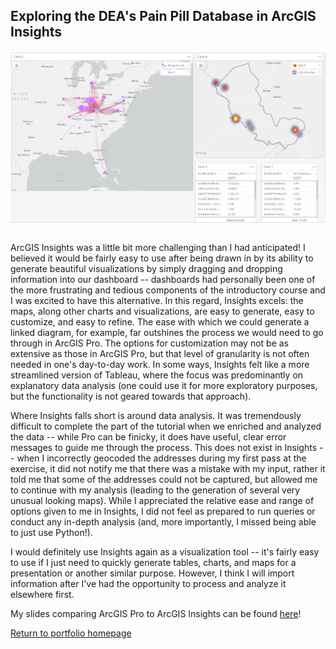 ## Exploring the DEA's Pain Pill Database in ArcGIS Insights

<img align="left" src="https://github.com/nannunz/gis-portfolio/blob/main/mingo%20county%20dashboard.png?raw=true">&nbsp;

ArcGIS Insights was a little bit more challenging than I had anticipated! I believed it would be fairly easy to use after being drawn in by its ability to generate beautiful visualizations by simply dragging and dropping information into our dashboard -- dashboards had personally been one of the more frustrating and tedious components of the introductory course and I was excited to have this alternative. In this regard, Insights excels: the maps, along other charts and visualizations, are easy to generate, easy to customize, and easy to refine. The ease with which we could generate a linked diagram, for example, far outshines the process we would need to go through in ArcGIS Pro. The options for customization may not be as extensive as those in ArcGIS Pro, but that level of granularity is not often needed in one's day-to-day work. In some ways, Insights felt like a more streamlined version of Tableau, where the focus was predominantly on explanatory data analysis (one could use it for more exploratory purposes, but the functionality is not geared towards that approach).

Where Insights falls short is around data analysis. It was tremendously difficult to complete the part of the tutorial when we enriched and analyzed the data -- while Pro can be finicky, it does have useful, clear error messages to guide me through the process. This does not exist in Insights -- when I incorrectly geocoded the addresses during my first pass at the exercise, it did not notify me that there was a mistake with my input, rather it told me that some of the addresses could not be captured, but allowed me to continue with my analysis (leading to the generation of several very unusual looking maps). While I appreciated the relative ease and range of options given to me in Insights, I did not feel as prepared to run queries or conduct any in-depth analysis (and, more importantly, I missed being able to just use Python!).

I would definitely use Insights again as a visualization tool -- it's fairly easy to use if I just need to quickly generate tables, charts, and maps for a presentation or another similar purpose. However, I think I will import information after I've had the opportunity to process and analyze it elsewhere first.

My slides comparing ArcGIS Pro to ArcGIS Insights can be found [here](https://docs.google.com/presentation/d/1d_2MIL04HVgvpV8Hx8DUl2Y5YT-GBcqfmb80i8Ov0yc/edit#slide=id.p)!

[Return to portfolio homepage](https://nannunz.github.io/gis-portfolio/)

